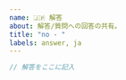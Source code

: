 ```yaml
---
name: 🇯🇵 解答
about: 解答/質問への回答の共有。
title: "no - "
labels: answer, ja
---
```


<!--
注釈: 

🎉 課題の解決おめでとうございます。解答の共有嬉しいです!

ただ、ユーザー数の増加により、issueはすぐに解答で満たされてしまいます。

解答を送る前に、既に類似の解答が投稿されていないか確認してください。それらに、リアクションを送ったり、コメントを残すことも出来ます。もし、あなたの解答がユニークなものだったら遠慮せずにissueを作成して他の人に共有してください。この課題の解決方法についてのアイディアや考えを共有することは大歓迎です。
-->

```ts
// 解答をここに記入
```
